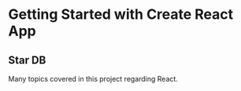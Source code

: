 # Getting Started with Create React App

## Star DB

Many topics covered in this project regarding React.